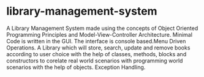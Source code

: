 # library-management-system
 A Library Management System made using the concepts of Object Oriented Programming Principles and Model-View-Controller Architecture. Minimal Code is written in the GUI. The interface is console based.Menu Driven Operations. A Library which will store, search, update and remove books according to user choice with the help of classes, methods, blocks and constructors to corelate real world scenarios with programming world scenarios with the help of objects. Exception Handling.
